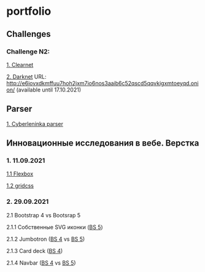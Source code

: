 # portfolio

## Challenges
### Challenge N2:
[1. Clearnet](https://gettime-l1xca6g3guhq.runkit.sh/)

[2. Darknet](http://e6iovxdkmffuu7hoh2jxm7io6nos3aaib6c52qscd5qqvkigxmtoeyqd.onion/) URL: http://e6iovxdkmffuu7hoh2jxm7io6nos3aaib6c52qscd5qqvkigxmtoeyqd.onion/ (available until 17.10.2021)

## Parser
[1. Cyberleninka parser](https://github.com/Lembutt/myfirstparser/tree/stable)

## Инновационные исследования в вебе. Верстка
### 1. 11.09.2021

[1.1 Flexbox](https://lembutt.github.io/portfolio/flexbox.html)

[1.2 gridcss](https://lembutt.github.io/portfolio/gridcss.html)

### 2. 29.09.2021

2.1 Bootstrap 4 vs Bootsrap 5

2.1.1 Собственные SVG иконки ([BS 5](https://lembutt.github.io/portfolio/bs_homework/bstrap5_icons.html))

2.1.2 Jumbotron ([BS 4](https://lembutt.github.io/portfolio/bs_homework/bstrap4_jumbotron.html) vs [BS 5](https://lembutt.github.io/portfolio/bs_homework/bstrap5_jumbotron.html))

2.1.3 Card deck ([BS 4](https://lembutt.github.io/portfolio/bs_homework/bstrap4_carddeck.html))

2.1.4 Navbar ([BS 4](https://lembutt.github.io/portfolio/bs_homework/bstrap4_navbar.html) vs [BS 5](https://lembutt.github.io/portfolio/bs_homework/bstrap5_navbar.html))

